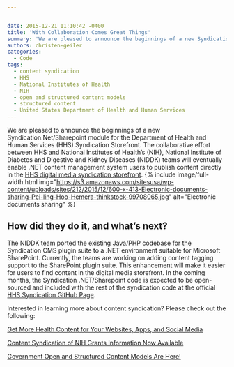 ```yaml
---


date: 2015-12-21 11:10:42 -0400
title: 'With Collaboration Comes Great Things'
summary: 'We are pleased to announce the beginnings of a new Syndication.Net/Sharepoint module for the Department of Health and Human Services (HHS) Syndication Storefront. The collaborative effort between HHS and National Institutes of Health&amp;#8217;s (NIH), National Institute of Diabetes and Digestive and Kidney Diseases (NIDDK) teams will eventually enable .NET content management system users to publish'
authors: christen-geiler
categories:
  - Code
tags:
  - content syndication
  - HHS
  - National Institutes of Health
  - NIH
  - open and structured content models
  - structured content
  - United States Department of Health and Human Services
---
```


We are pleased to announce the beginnings of a new Syndication.Net/Sharepoint module for the Department of Health and Human Services (HHS) Syndication Storefront. The collaborative effort between HHS and National Institutes of Health&#8217;s (NIH), National Institute of Diabetes and Digestive and Kidney Diseases (NIDDK) teams will eventually enable .NET content management system users to publish content directly in the [HHS digital media syndication storefront](https://digitalmedia.hhs.gov). 
{% include image/full-width.html img="https://s3.amazonaws.com/sitesusa/wp-content/uploads/sites/212/2015/12/600-x-413-Electronic-documents-sharing-Pei-ling-Hoo-Hemera-thinkstock-99708065.jpg" alt="Electronic documents sharing" %} 

## How did they do it, and what’s next?

The NIDDK team ported the existing Java/PHP codebase for the Syndication CMS plugin suite to a .NET environment suitable for Microsoft SharePoint. Currently, the teams are working on adding content tagging support to the SharePoint plugin suite. This enhancement will make it easier for users to find content in the digital media storefront. In the coming months, the Syndication .NET/Sharepoint code is expected to be open-sourced and included with the rest of the syndication code at the official [HHS Syndication GitHub Page](https://github.com/HHS/syndication).

Interested in learning more about content syndication? Please check out the following:

[Get More Health Content for Your Websites, Apps, and Social Media](https://www.WHATEVER/2014/11/10/get-more-health-content-for-your-websites-apps-and-social-media/)

[Content Syndication of NIH Grants Information Now Available](https://www.WHATEVER/2015/07/02/content-syndication-of-nih-grants-information-now-available/)

[Government Open and Structured Content Models Are Here!](https://www.WHATEVER/2014/05/05/government-open-and-structured-content-models-are-here/)

&nbsp;